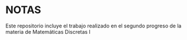 # NOTAS

Este repositorio incluye el trabajo realizado en el segundo progreso de la materia de Matemáticas Discretas I
